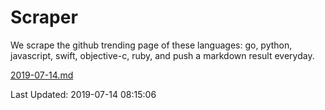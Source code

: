 # Scraper

We scrape the github trending page of these languages: go, python, javascript, swift, objective-c, ruby, and push a markdown result everyday.

[2019-07-14.md](https://github.com/henson/Scraper/blob/master/2019-07-14.md)

Last Updated: 2019-07-14 08:15:06